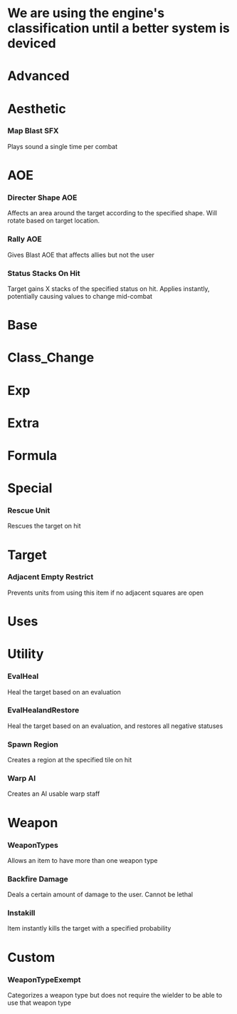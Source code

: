 # We are using the engine's classification until a better system is deviced


# Advanced

# Aesthetic
### Map Blast SFX
Plays sound a single time per combat

# AOE
### Directer Shape AOE
Affects an area around the target according to the specified shape.  Will rotate based on target location.
### Rally AOE
Gives Blast AOE that affects allies but not the user
### Status Stacks On Hit
Target gains X stacks of the specified status on hit. Applies instantly, potentially causing values to change mid-combat
# Base

# Class_Change

# Exp

# Extra

# Formula

# Special
### Rescue Unit
Rescues the target on hit
# Target
### Adjacent Empty Restrict
Prevents units from using this item if no adjacent squares are open

# Uses

# Utility
### EvalHeal				
Heal the target based on an evaluation
### EvalHealandRestore		
Heal the target based on an evaluation, and restores all negative statuses
### Spawn Region
Creates a region at the specified tile on hit
### Warp AI
Creates an AI usable warp staff


# Weapon
### WeaponTypes		
Allows an item to have more than one weapon type
### Backfire Damage
Deals a certain amount of damage to the user.  Cannot be lethal
### Instakill
Item instantly kills the target with a specified probability
# Custom

### WeaponTypeExempt
Categorizes a weapon type but does not require the wielder to be able to use that weapon type
